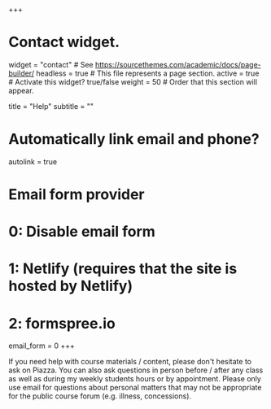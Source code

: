 +++
# Contact widget.
widget = "contact"  # See https://sourcethemes.com/academic/docs/page-builder/
headless = true  # This file represents a page section.
active = true  # Activate this widget? true/false
weight = 50  # Order that this section will appear.

title = "Help"
subtitle = ""

# Automatically link email and phone?
autolink = true

# Email form provider
#   0: Disable email form
#   1: Netlify (requires that the site is hosted by Netlify)
#   2: formspree.io
email_form = 0
+++

If you need help with course materials / content, please don't hesitate to ask on Piazza. You can also ask questions in person before / after any class as well as during my weekly students hours or by appointment. Please only use email for questions about personal matters that may not be appropriate for the public course forum (e.g. illness, concessions).

